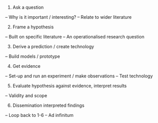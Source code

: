 1. Ask a question

  – Why is it important / interesting?
  – Relate to wider literature

2. Frame a hypothesis

  – Built on specific literature
  – An operationalised research question

3. Derive a prediction / create technology

  – Build models / prototype

4. Get evidence

  – Set-up and run an experiment / make observations
  – Test technology

5. Evaluate hypothesis against evidence, interpret results

  – Validity and scope

6. Dissemination interpreted findings

  – Loop back to 1-6
    – Ad infinitum
